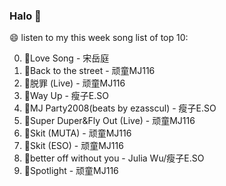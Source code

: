 

### Halo 👋

😄 listen to my this week song list of top 10:

0. 🌈Love Song - 宋岳庭
1. 🌈Back to the street - 顽童MJ116
2. 🌈脱罪 (Live) - 顽童MJ116
3. 🌈Way Up - 瘦子E.SO
4. 🌈MJ Party2008(beats by ezasscul) - 瘦子E.SO
5. 🌈Super Duper&Fly Out (Live) - 顽童MJ116
6. 🌈Skit (MUTA) - 顽童MJ116
7. 🌈Skit (ESO) - 顽童MJ116
8. 🌈better off without you - Julia Wu/瘦子E.SO
9. 🌈Spotlight - 顽童MJ116

